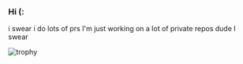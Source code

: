 ### Hi (:
i swear i do lots of prs I'm just working on a lot of private repos dude I swear


![trophy](https://github-profile-trophy.vercel.app/?username=DojoSoMope&theme=gruvbox&no-bg=false&title=Commit,Repositories,PullRequest&margin-w=15&no-frame=false)
